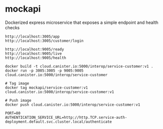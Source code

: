 # mockapi
Dockerized express microservice that exposes a simple endpoint and health checks

```
http://localhost:3005/app
http://localhost:3005/customer/login

http://localhost:9005/ready
http://localhost:9005/live
http://localhost:9005/health
```

```
docker build -t cloud.canister.io:5000/interop/service-customer:v1 .
docker run -p 3005:3005 -p 9005:9005 cloud.canister.io:5000/interop/service-customer

# Tag image
docker tag mockapi/service-customer:v1 cloud.canister.io:5000/interop/service-customer:v1

# Push image
docker push cloud.canister.io:5000/interop/service-customer:v1
```

```
PORT=80
AUTHENTICATION_SERVICE_URL=http://http.TCP.service-auth-deployment.default.svc.cluster.local/authenticate
```